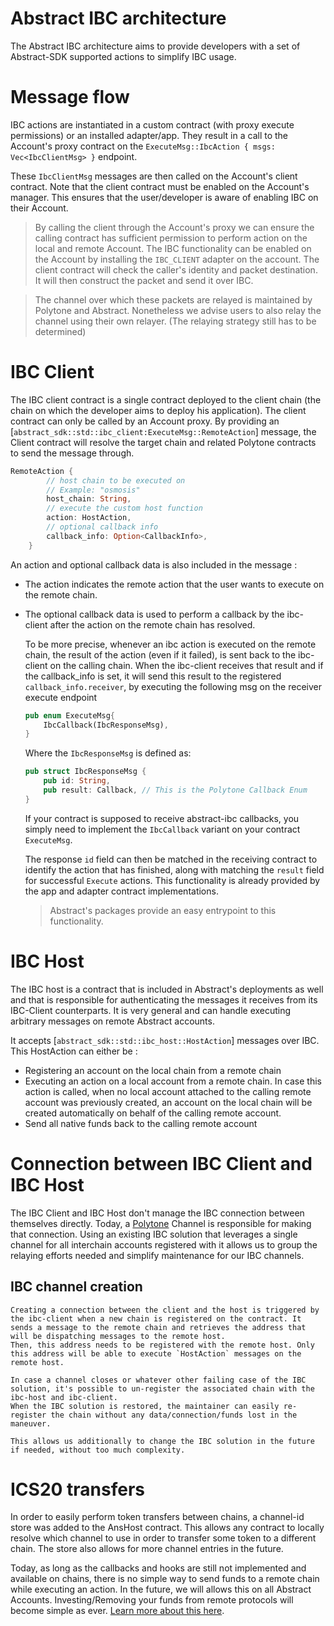 # Abstract IBC architecture

The Abstract IBC architecture aims to provide developers with a set of Abstract-SDK supported actions to simplify IBC usage. 

# Message flow
IBC actions are instantiated in a custom contract (with proxy execute permissions) or an installed adapter/app. They result
in a call to the Account's proxy contract on the `ExecuteMsg::IbcAction { msgs: Vec<IbcClientMsg> }` endpoint.

These `IbcClientMsg` messages are then called on the Account's client contract. Note that the client contract must be enabled
on the Account's manager. This ensures that the user/developer is aware of enabling IBC on their Account.

> By calling the client through the Account's proxy we can ensure the calling contract has sufficient permission to perform action on the local and remote Account.
> The IBC functionality can be enabled on the Account by installing the `IBC_CLIENT` adapter on the account.
> The client contract will check the caller's identity and packet destination. It will then construct the packet and send it over IBC. 

> The channel over which these packets are relayed is maintained by Polytone and Abstract. Nonetheless we advise users to also relay the channel using their own relayer. (The relaying strategy still has to be determined) 

# IBC Client
The IBC client contract is a single contract deployed to the client chain (the chain on which the developer aims to
deploy his application). The client contract can only be called by an Account proxy. By providing
an [`abstract_sdk::std::ibc_client:ExecuteMsg::RemoteAction`] message, the Client contract will resolve the target
chain and related Polytone contracts to send the message through. 

```rust
RemoteAction {
        // host chain to be executed on
        // Example: "osmosis"
        host_chain: String,
        // execute the custom host function
        action: HostAction,
        // optional callback info
        callback_info: Option<CallbackInfo>,
    }    
```

An action and optional callback data is also included in the message : 
- The action indicates the remote action that the user wants to execute on the remote chain.
- The optional callback data is used to perform a callback by the ibc-client after the action on the remote chain has resolved. 

    To be more precise, whenever an ibc action is executed on the remote chain, the result of the action (even if it failed), is sent back to the ibc-client on the calling chain. When the ibc-client receives that result and if the callback_info is set, it will send this result to the registered `callback_info.receiver`, by executing the following msg on the receiver execute endpoint

    ```rust
    pub enum ExecuteMsg{
        IbcCallback(IbcResponseMsg),
    }
    ```
    Where the `IbcResponseMsg` is defined as:  
    ```rust
    pub struct IbcResponseMsg {
        pub id: String,
        pub result: Callback, // This is the Polytone Callback Enum
    }
    ```

    If your contract is supposed to receive abstract-ibc callbacks, you simply need to implement the `IbcCallback` variant on your contract  `ExecuteMsg`.

    The response `id` field can then be matched in the receiving contract to identify the action that has finished, along with
    matching the `result` field for successful `Execute` actions.
    This functionality is already provided by the app and adapter contract implementations.

    > Abstract's packages provide an easy entrypoint to this functionality.


# IBC Host

The IBC host is a contract that is included in Abstract's deployments as well and that is responsible for authenticating the messages it receives from its IBC-Client counterparts. It is very general and can handle executing arbitrary messages on remote Abstract accounts.

It accepts [`abstract_sdk::std::ibc_host::HostAction`] messages over IBC. This HostAction can either be : 
- Registering an account on the local chain from a remote chain
- Executing an action on a local account from a remote chain. In case this action is called, when no local account attached to the calling remote account was previously created, an account on the local chain will be created automatically on behalf of the calling remote account.
- Send all native funds back to the calling remote account 


# Connection between IBC Client and IBC Host 

The IBC Client and IBC Host don't manage the IBC connection between themselves directly. Today, a [Polytone](https://github.com/DA0-DA0/polytone/) Channel is responsible for making that connection. Using an existing IBC solution that leverages a single channel for all interchain accounts registered with it allows us to group the relaying efforts needed and simplify maintenance for our IBC channels.

## IBC channel creation
    Creating a connection between the client and the host is triggered by the ibc-client when a new chain is registered on the contract. It sends a message to the remote chain and retrieves the address that will be dispatching messages to the remote host. 
    Then, this address needs to be registered with the remote host. Only this address will be able to execute `HostAction` messages on the remote host. 

    In case a channel closes or whatever other failing case of the IBC solution, it's possible to un-register the associated chain with the ibc-host and ibc-client.
    When the IBC solution is restored, the maintainer can easily re-register the chain without any data/connection/funds lost in the maneuver. 

    This allows us additionally to change the IBC solution in the future if needed, without too much complexity.


# ICS20 transfers 

In order to easily perform token transfers between chains, a channel-id store was added to the AnsHost contract. This allows any contract to locally resolve which channel to use in order to transfer some token to a different chain. The store also allows for more channel entries in the future. 

Today, as long as the callbacks and hooks are still not implemented and available on chains, there is no simple way to send funds to a remote chain while executing an action. In the future, we will allows this on all Abstract Accounts. Investing/Removing your funds from remote protocols will become simple as ever. [Learn more about this here](https://medium.com/the-interchain-foundation/introducing-the-callbacks-middleware-compose-smart-contracts-and-modules-with-ibc-6f3fb527e44a).
